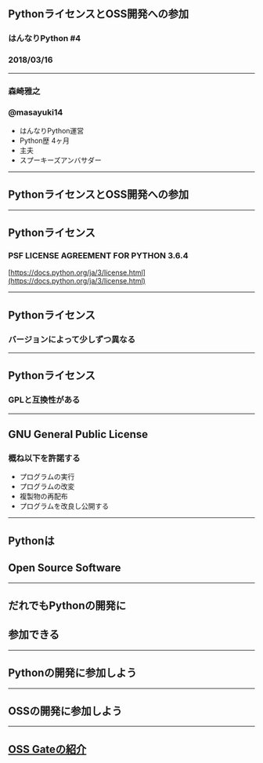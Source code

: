 ## PythonライセンスとOSS開発への参加

### はんなりPython #4
### 2018/03/16

---

### 森崎雅之

### @masayuki14

- はんなりPython運営
- Python歴 4ヶ月
- 主夫
- スプーキーズアンバサダー

---

## PythonライセンスとOSS開発への参加

---

## Pythonライセンス

### PSF LICENSE AGREEMENT FOR PYTHON 3.6.4

[https://docs.python.org/ja/3/license.html](https://docs.python.org/ja/3/license.html)

---

## Pythonライセンス

### バージョンによって少しずつ異なる

---

## Pythonライセンス

### GPLと互換性がある

---

## GNU General Public License

### 概ね以下を許諾する

- プログラムの実行
- プログラムの改変
- 複製物の再配布
- プログラムを改良し公開する

---

## Pythonは
## Open Source Software

---

## だれでもPythonの開発に
## 参加できる

---

## Pythonの開発に参加しよう

---

## OSSの開発に参加しよう

---

## [OSS Gateの紹介](https://slide.rabbit-shocker.org/authors/oss-gate/introduction-japanese/about-oss-gate.pdf)


